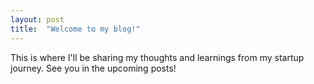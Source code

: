 ```yaml
---
layout: post
title:  "Welcome to my blog!"
---
```

This is where I'll be sharing my thoughts and learnings from my startup journey. See you in the upcoming posts!